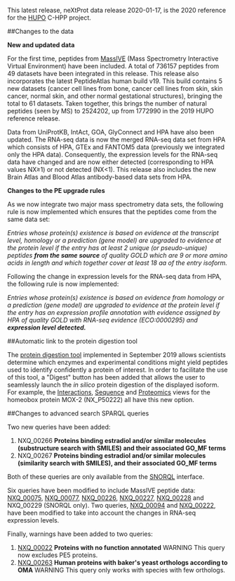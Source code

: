 This latest release, neXtProt data release 2020-01-17, is the 2020 reference for the [HUPO](https://www.hupo.org/) C-HPP project.

##Changes to the data

**New and updated data**

For the first time, peptides from [MassIVE](https://massive.ucsd.edu/ProteoSAFe/static/massive.jsp) (Mass Spectrometry Interactive Virtual Environment) have been included. A total of 736157 peptides from 49 datasets have been integrated in this release. This release also incorporates the latest PeptideAtlas human build v19. This build contains 5 new datasets (cancer cell lines from bone, cancer cell lines from skin, skin cancer, normal skin, and other normal gestational structures), bringing the total to 61 datasets. Taken together, this brings the number of natural peptides (seen by MS) to 2524202, up from 1772990 in the 2019 HUPO reference release.

Data from UniProtKB, IntAct, GOA, GlyConnect and HPA have also been updated. The RNA-seq data is now the merged RNA-seq data set from HPA which consists of HPA, GTEx and FANTOM5 data (previously we integrated only the HPA data). Consequently, the expression levels for the RNA-seq data have changed and are now either detected (corresponding to HPA values NX&ge;1) or not detected (NX<1). This release also includes the new Brain Atlas and Blood Atlas antibody-based data sets from HPA.

**Changes to the PE upgrade rules**

As we now integrate two major mass spectrometry data sets, the following rule is now implemented which ensures that the peptides come from the same data set:

_Entries whose protein(s) existence is based on evidence at the transcript level, homology or a prediction (gene model) are upgraded to evidence at the protein level if the entry has at least 2 unique (or pseudo-unique) peptides **from the same source** of quality GOLD which are 9 or more amino acids in length and which together cover at least 18 aa of the entry isoform._

Following the change in expression levels for the RNA-seq data from HPA, the following rule is now implemented:

_Entries whose protein(s) existence is based on evidence from homology or a prediction (gene model) are upgraded to evidence at the protein level if the entry has an expression profile annotation with evidence assigned by HPA of quality GOLD with RNA-seq evidence (ECO:0000295) and **expression level detected.**_

##Automatic link to the protein digestion tool

The [protein digestion tool](../tools/protein-digestion) implemented in September 2019 allows scientists determine which enzymes and experimental conditions might yield peptides used to identify confidently a protein of interest. In order to facilitate the use of this tool, a &quot;Digest&quot; button has been added that allows the user to seamlessly launch the _in silico_ protein digestion of the displayed isoform. For example, the [Interactions](../entry/NX_P50222/interactions), [Sequence](../entry/NX_P50222/sequence) and [Proteomics](../entry/NX_P50222/proteomics) views for the homeobox protein MOX-2 (NX_P50222) all have this new option.

##Changes to advanced search SPARQL queries

Two new queries have been added:

1. NXQ\_00266 **Proteins binding estradiol and/or similar molecules (substructure search with SMILES) and their associated GO_MF terms**
2. NXQ\_00267 **Proteins binding estradiol and/or similar molecules (similarity search with SMILES), and their associated GO_MF terms**

Both of these queries are only available from the [SNORQL](https://snorql.nextprot.org/) interface.

Six queries have been modified to include MassIVE peptide data: [NXQ\_00075](../proteins/search?mode=advanced&queryId=NXQ_00075), [NXQ\_00077](../proteins/search?mode=advanced&queryId=NXQ_00077), [NXQ\_00226](../proteins/search?mode=advanced&queryId=NXQ_00226), [NXQ\_00227](../proteins/search?mode=advanced&queryId=NXQ_00227), [NXQ\_00228](../proteins/search?mode=advanced&queryId=NXQ_00228) and NXQ\_00229 (SNORQL only). Two queries, [NXQ\_00094](../proteins/search?mode=advanced&queryId=NXQ_00094) and [NXQ\_00222](../proteins/search?mode=advanced&queryId=NXQ_00222), have been modified to take into account the changes in RNA-seq expression levels. 

Finally, warnings have been added to two queries:

1. [NXQ\_00022](../proteins/search?mode=advanced&queryId=NXQ_00022) **Proteins with no function annotated** WARNING This query now excludes PE5 proteins.
2. [NXQ\_00263](../proteins/search?mode=advanced&queryId=NXQ_00263) **Human proteins with baker's yeast orthologs according to OMA** WARNING This  query only works with species with few orthologs.
